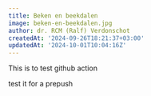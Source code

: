 ```yaml
---
title: Beken en beekdalen
image: beken-en-beekdalen.jpg
author: dr. RCM (Ralf) Verdonschot
createdAt: '2024-09-26T18:21:37+03:00'
updatedAt: '2024-10-01T10:04:16Z'
---
```






This is to test github action


test it for a prepush